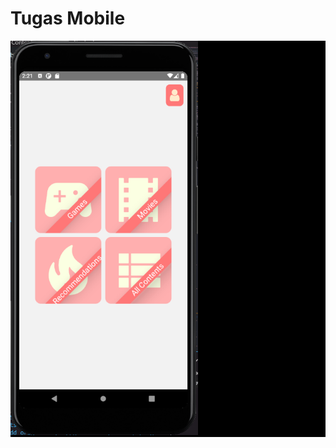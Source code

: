 # Tugas Mobile
<div class="container" style="background-color: black">
  <img src="HomeScreen.png" alt="Girl in a jacket" width="300">
 </div>
